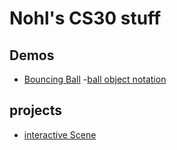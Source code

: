 # Nohl's CS30 stuff

## Demos

- [Bouncing Ball](01.ball)
-[ball object notation](02.ball-object)

## projects
- [interactive Scene](piano-tiles)